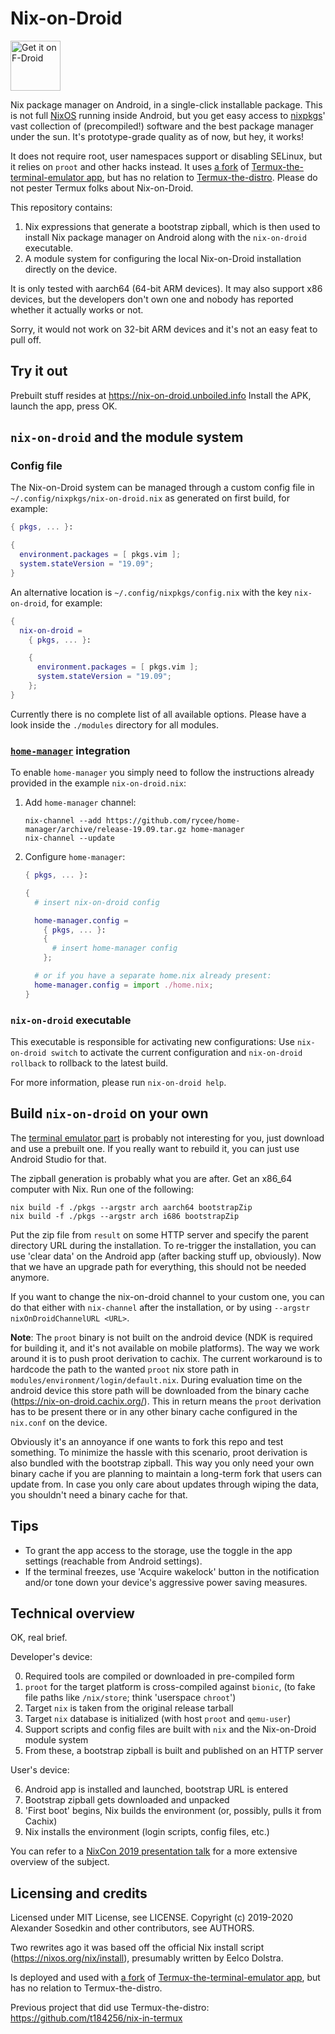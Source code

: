 # Nix-on-Droid

[<img src="https://fdroid.gitlab.io/artwork/badge/get-it-on.png"
    alt="Get it on F-Droid"
    height="80">](https://f-droid.org/packages/com.termux.nix)

Nix package manager on Android, in a single-click installable package. This is
not full [NixOS](https://nixos.org/) running inside Android, but you get easy
access to [nixpkgs](https://github.com/NixOS/nixpkgs)' vast collection of
(precompiled!) software and the best package manager under the sun. It's
prototype-grade quality as of now, but hey, it works!

It does not require root, user namespaces support or disabling SELinux,
but it relies on `proot` and other hacks instead.
It uses [a fork](https://github.com/t184256/nix-on-droid-app)
of [Termux-the-terminal-emulator app](https://github.com/termux/termux-app),
but has no relation to [Termux-the-distro](https://termux.com/).
Please do not pester Termux folks about Nix-on-Droid.

This repository contains:

1. Nix expressions that generate a bootstrap zipball,
   which is then used to install Nix package manager on Android
   along with the `nix-on-droid` executable.
2. A module system for configuring the local Nix-on-Droid installation directly
   on the device.

It is only tested with aarch64 (64-bit ARM devices).
It may also support x86 devices, but the developers don't own one
and nobody has reported whether it actually works or not.

Sorry, it would not work on 32-bit ARM devices
and it's not an easy feat to pull off.


## Try it out

Prebuilt stuff resides at https://nix-on-droid.unboiled.info
Install the APK, launch the app, press OK.


## `nix-on-droid` and the module system

### Config file

The Nix-on-Droid system can be managed through a custom config
file in `~/.config/nixpkgs/nix-on-droid.nix` as generated on first build,
for example:

```nix
{ pkgs, ... }:

{
  environment.packages = [ pkgs.vim ];
  system.stateVersion = "19.09";
}
```

An alternative location is `~/.config/nixpkgs/config.nix` with the key
`nix-on-droid`, for example:

```nix
{
  nix-on-droid =
    { pkgs, ... }:

    {
      environment.packages = [ pkgs.vim ];
      system.stateVersion = "19.09";
    };
}
```

Currently there is no complete list of all available options. Please have a
look inside the `./modules` directory for all modules.

### [`home-manager`](https://github.com/rycee/home-manager) integration

To enable `home-manager` you simply need to follow the instructions already provided in the example `nix-on-droid.nix`:

1.  Add `home-manager` channel:
    ```
    nix-channel --add https://github.com/rycee/home-manager/archive/release-19.09.tar.gz home-manager
    nix-channel --update
    ```
2.  Configure `home-manager`:
    ```nix
    { pkgs, ... }:

    {
      # insert nix-on-droid config

      home-manager.config =
        { pkgs, ... }:
        {
          # insert home-manager config
        };

      # or if you have a separate home.nix already present:
      home-manager.config = import ./home.nix;
    }
    ```

### `nix-on-droid` executable

This executable is responsible for activating new configurations:
Use `nix-on-droid switch` to activate the current configuration and
`nix-on-droid rollback` to rollback to the latest build.

For more information, please run `nix-on-droid help`.


## Build `nix-on-droid` on your own

The [terminal emulator part](https://github.com/t184256/nix-on-droid-app)
is probably not interesting for you, just download and use a prebuilt one.
If you really want to rebuild it, you can just use Android Studio for that.

The zipball generation is probably what you are after.
Get an x86_64 computer with Nix. Run one of the following:
```
nix build -f ./pkgs --argstr arch aarch64 bootstrapZip
nix build -f ./pkgs --argstr arch i686 bootstrapZip
```

Put the zip file from `result` on some HTTP server
and specify the parent directory URL during the installation.
To re-trigger the installation, you can use
'clear data' on the Android app (after backing stuff up, obviously).
Now that we have an upgrade path for everything,
this should not be needed anymore.

If you want to change the nix-on-droid channel to your custom one,
you can do that either with `nix-channel` after the installation,
or by using `--argstr nixOnDroidChannelURL <URL>`.

**Note**: The `proot` binary is not built on the android device
(NDK is required for building it, and it's not available on mobile platforms).
The way we work around it is to push proot derivation to cachix.
The current workaround is to hardcode the path to the wanted `proot` nix store
path in `modules/environment/login/default.nix`. During evaluation time on
the android device this store path will be downloaded from the binary cache
(<https://nix-on-droid.cachix.org/>). This in return means the `proot`
derivation has to be present there or in any other binary cache configured
in the `nix.conf` on the device.

Obviously it's an annoyance if one wants to fork this repo and test something.
To minimize the hassle with this scenario, proot derivation is also bundled
with the bootstrap zipball. This way you only need your own binary cache
if you are planning to maintain a long-term fork that users can update from.
In case you only care about updates through wiping the data,
you shouldn't need a binary cache for that.



## Tips

* To grant the app access to the storage, use the toggle in the app settings
  (reachable from Android settings).
* If the terminal freezes, use 'Acquire wakelock' button in the notification
  and/or tone down your device's aggressive power saving measures.


## Technical overview

OK, real brief.

Developer's device:

0. Required tools are compiled or downloaded in pre-compiled form
1. `proot` for the target platform is cross-compiled against `bionic`,
   (to fake file paths like `/nix/store`; think 'userspace `chroot`')
2. Target `nix` is taken from the original release tarball
3. Target `nix` database is initialized (with host `proot` and `qemu-user`)
4. Support scripts and config files are built with `nix` and the Nix-on-Droid
   module system
5. From these, a bootstrap zipball is built and published on an HTTP server

User's device:

6. Android app is installed and launched, bootstrap URL is entered
7. Bootstrap zipball gets downloaded and unpacked
8. 'First boot' begins, Nix builds the environment
   (or, possibly, pulls it from Cachix)
9. Nix installs the environment (login scripts, config files, etc.)

You can refer to a
[NixCon 2019 presentation talk](https://nix-on-droid.unboiled.info/nixcon-2019-nix-on-droid.slides.pdf)
for a more extensive overview of the subject.


## Licensing and credits

Licensed under MIT License, see LICENSE.
Copyright (c) 2019-2020 Alexander Sosedkin and other contributors, see AUTHORS.

Two rewrites ago it was based off the official Nix install script
(https://nixos.org/nix/install),
presumably written by Eelco Dolstra.

Is deployed and used with [a fork](https://github.com/t184256/nix-on-droid-app)
of [Termux-the-terminal-emulator app](https://github.com/termux/termux-app),
but has no relation to Termux-the-distro.

Previous project that did use Termux-the-distro:
https://github.com/t184256/nix-in-termux
